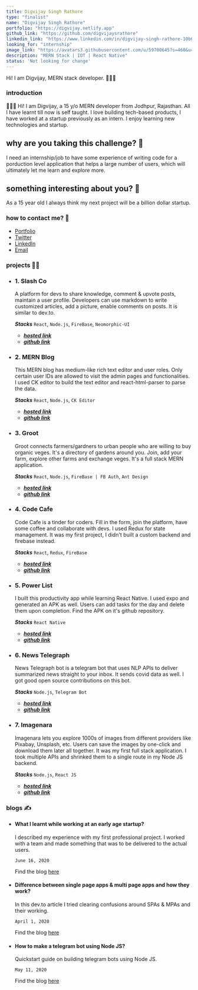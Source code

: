 ```yaml
---
title: Digvijay Singh Rathore
type: "finalist"
name: "Digvijay Singh Rathore"
portfolio: "https://digvijay.netlify.app"
github_link: "https://github.com/digvijaysrathore"
linkedin_link: "https://www.linkedin.com/in/digvijay-singh-rathore-10b632190/"
looking_for: "internship"
image_link: "https://avatars3.githubusercontent.com/u/59700645?s=460&u=59aaf467f690a7216b807c927c9b4b399657d98a&v=4"
description: "MERN Stack | IOT | React Native"
status: 'Not looking for change'
---
```


Hi! I am Digvijay, MERN stack developer. 👋👨‍💻

### introduction

👋👨‍💻 Hi! I am Digvijay, a 15 y/o MERN developer from Jodhpur, Rajasthan. All I have learnt till now is self taught. I love building tech-based products, I have worked at a startup previously as an intern. I enjoy learning new technologies and startup.

## why are you taking this challenge? 🤷

I need an internship/job to have some experience of writing code for a porduction level application that helps a large number of users, which will ultimately let me learn and explore more.

## something interesting about you? 🤩

As a 15 year old I always think my next project will be a billion dollar startup.

### how to contact me? 📮
- [Portfolio](https://digvijay.netlify.app)
- [Twitter](https://twitter.com/novadigvijay)
- [LinkedIn](https://www.linkedin.com/in/digvijaysrathore)
- [Email](dynamicdigvijay@gmail.com)

### projects 🧑‍💻

- ### 1. Slash Co    

    A platform for devs to share knowledge, comment & upvote posts, maintain a user profile. Developers can use markdown to write customized articles, add a picture, enable comments on posts. It is similar to dev.to.

    **_Stacks_** `React`, `Node.js`, `FireBase`, `Neomorphic-UI`

    - [**_hosted link_**](https://slashco.netlify.app/)    
    - [**_github link_**](https://github.com/digvijaysrathore/slash-frontend/) 

- ### 2. MERN Blog    

    This MERN blog has medium-like rich text editor and user roles. Only certain user IDs are allowed to visit the admin pages and functionalities. I used CK editor to build the text editor and react-html-parser to parse the data.

    **_Stacks_** `React`, `Node.js`, `CK Editor`

    - [**_hosted link_**](https://theindialab.netlify.app/)    
    - [**_github link_**](https://github.com/digvijaysrathore/mern-blog/) 

- ### 3. Groot   

    Groot connects farmers/gardners to urban people who are willing to buy organic veges. It's a directory of gardens around you. Join, add your farm, explore other farms and exchange veges. It's a full stack MERN application.

    **_Stacks_** `React`, `Node.js`, `FireBase | FB Auth`, `Ant Design`

    - [**_hosted link_**](https://grootconnect.netlify.app/)    
    - [**_github link_**](https://github.com/digvijaysrathore/groot-frontend/) 

- ### 4. Code Cafe   

    Code Cafe is a tinder for coders. Fill in the form, join the platform, have some coffee and collaborate with devs. I used Redux for state management. It was my first project, I didn't built a custom backend and firebase instead. 

    **_Stacks_** `React`, `Redux`, `FireBase`

    - [**_hosted link_**](https://novacafe.netlify.app/)    
    - [**_github link_**](https://github.com/digvijaysrathore/codecafe/) 

- ### 5. Power List  

    I built this productivity app while learning React Native. I used expo and generated an APK as well. Users can add tasks for the day and delete them upon completion. Find the APK on it's github repository.

    **_Stacks_** `React Native`

    - [**_hosted link_**](https://expo.io/@digvijaysrathore/powerlist)   
    - [**_github link_**](https://github.com/digvijaysrathore/powerlist) 

- ### 6. News Telegraph    

    News Telegraph bot is a telegram bot that uses NLP APIs to deliver summarized news straight to your inbox. It sends covid data as well. I got good open source contributions on this bot.

    **_Stacks_** `Node.js`, `Telegram Bot`

    - [**_hosted link_**](https://newstelegraph.netlify.app/)    
    - [**_github link_**](https://github.com/digvijaysrathore/newstelegraph) 

- ### 7. Imagenara

	Imagenara lets you explore 1000s of images from different providers like Pixabay, Unsplash, etc. Users can save the images by one-click and download them later all together. It was my first full stack application. I took multiple APIs and shrinked them to a single route in my Node JS backend.

	**_Stacks_** `Node.js`, `React JS`

	- [**_hosted link_**](https://imagenara.netlify.app)   
    - [**_github link_**](https://github.com/digvijaysrathore/imagenara-frontend) 

### blogs ✍️

- ####  What I learnt while working at an early age startup?
        
    I described my experience with my first professional project. I worked with a team and made something that was to be delivered to the actual users.

    `June 16, 2020`

    Find the blog [here](https://medium.com/@digvijaysrathore/what-i-learnt-working-at-an-early-stage-startup-as-a-developer-fa6f01e2916f)

- ####  Difference between single page apps & multi page apps and how they work?
        
    In this dev.to article I tried clearing confusions around SPAs & MPAs and their working.

    `April 1, 2020`

    Find the blog [here](https://dev.to/digvijaysrathore/what-are-single-page-applications-and-difference-between-spas-multi-page-apps-2hp)

- ####  How to make a telegram bot using Node JS?
        
    Quickstart guide on building telegram bots using Node JS.

    `May 11, 2020`

    Find the blog [here](https://dev.to/digvijaysrathore/how-to-make-a-telegram-bot-using-node-js-2o6b)